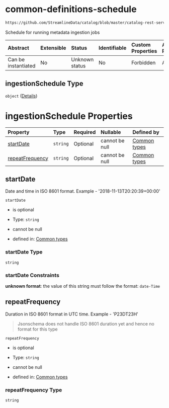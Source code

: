 # common-definitions-schedule

```txt
https://github.com/StreamlineData/catalog/blob/master/catalog-rest-service/src/main/resources/json/schema/entity/services/databaseService.json#/properties/ingestionSchedule
```

Schedule for running metadata ingestion jobs

| Abstract            | Extensible | Status         | Identifiable | Custom Properties | Additional Properties | Access Restrictions | Defined In                                                                                     |
| :------------------ | :--------- | :------------- | :----------- | :---------------- | :-------------------- | :------------------ | :--------------------------------------------------------------------------------------------- |
| Can be instantiated | No         | Unknown status | No           | Forbidden         | Allowed               | none                | [databaseService.json*](https://github.com/StreamlineData/catalog/blob/master/catalog-rest-service/src/main/resources/json/schema/entity/services/databaseService.json "open original schema") |

## ingestionSchedule Type

`object` ([Details](common-definitions-schedule.md))

# ingestionSchedule Properties

| Property                            | Type     | Required | Nullable       | Defined by                                                                                                                                                                                                                   |
| :---------------------------------- | :------- | :------- | :------------- | :--------------------------------------------------------------------------------------------------------------------------------------------------------------------------------------------------------------------------- |
| [startDate](#startdate)             | `string` | Optional | cannot be null | [Common types](common-definitions-datetime.md "https://github.com/StreamlineData/catalog/blob/master/catalog-rest-service/src/main/resources/json/schema/type/common.json#/definitions/schedule/properties/startDate")       |
| [repeatFrequency](#repeatfrequency) | `string` | Optional | cannot be null | [Common types](common-definitions-duration.md "https://github.com/StreamlineData/catalog/blob/master/catalog-rest-service/src/main/resources/json/schema/type/common.json#/definitions/schedule/properties/repeatFrequency") |

## startDate

Date and time in ISO 8601 format. Example - '2018-11-13T20:20:39+00:00'

`startDate`

*   is optional

*   Type: `string`

*   cannot be null

*   defined in: [Common types](common-definitions-datetime.md "https://github.com/StreamlineData/catalog/blob/master/catalog-rest-service/src/main/resources/json/schema/type/common.json#/definitions/schedule/properties/startDate")

### startDate Type

`string`

### startDate Constraints

**unknown format**: the value of this string must follow the format: `date-Time`

## repeatFrequency

Duration in ISO 8601 format in UTC time. Example - 'P23DT23H'

> Jsonschema does not handle ISO 8601 duration yet and hence no format for this type

`repeatFrequency`

*   is optional

*   Type: `string`

*   cannot be null

*   defined in: [Common types](common-definitions-duration.md "https://github.com/StreamlineData/catalog/blob/master/catalog-rest-service/src/main/resources/json/schema/type/common.json#/definitions/schedule/properties/repeatFrequency")

### repeatFrequency Type

`string`
